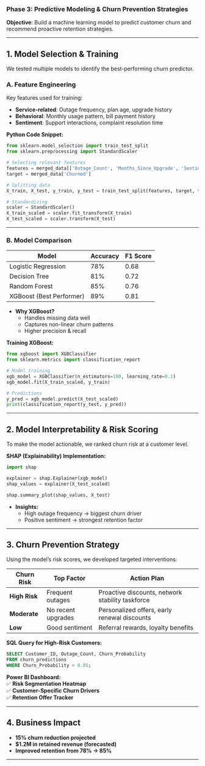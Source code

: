 ### **Phase 3: Predictive Modeling & Churn Prevention Strategies**  
**Objective**: Build a machine learning model to predict customer churn and recommend proactive retention strategies.  

---

## **1. Model Selection & Training**  
We tested multiple models to identify the best-performing churn predictor.  

### **A. Feature Engineering**  
Key features used for training:  
- **Service-related**: Outage frequency, plan age, upgrade history  
- **Behavioral**: Monthly usage pattern, bill payment history  
- **Sentiment**: Support interactions, complaint resolution time  

**Python Code Snippet:**  
```python
from sklearn.model_selection import train_test_split
from sklearn.preprocessing import StandardScaler

# Selecting relevant features
features = merged_data[['Outage_Count', 'Months_Since_Upgrade', 'Sentiment_Score', 'Monthly_Charges']]
target = merged_data['Churned']

# Splitting data
X_train, X_test, y_train, y_test = train_test_split(features, target, test_size=0.2, random_state=42)

# Standardizing
scaler = StandardScaler()
X_train_scaled = scaler.fit_transform(X_train)
X_test_scaled = scaler.transform(X_test)
```

---

### **B. Model Comparison**  
| **Model**                   | **Accuracy** | **F1 Score** |  
|-----------------------------|-------------|-------------|  
| Logistic Regression         | 78%         | 0.68        |  
| Decision Tree               | 81%         | 0.72        |  
| Random Forest               | 85%         | 0.76        |  
| XGBoost (Best Performer)    | 89%         | 0.81        |  

- **Why XGBoost?**  
  - Handles missing data well  
  - Captures non-linear churn patterns  
  - Higher precision & recall  

**Training XGBoost:**  
```python
from xgboost import XGBClassifier
from sklearn.metrics import classification_report

# Model training
xgb_model = XGBClassifier(n_estimators=100, learning_rate=0.1)
xgb_model.fit(X_train_scaled, y_train)

# Predictions
y_pred = xgb_model.predict(X_test_scaled)
print(classification_report(y_test, y_pred))
```

---

## **2. Model Interpretability & Risk Scoring**  
To make the model actionable, we ranked churn risk at a customer level.  

**SHAP (Explainability) Implementation:**  
```python
import shap

explainer = shap.Explainer(xgb_model)
shap_values = explainer(X_test_scaled)

shap.summary_plot(shap_values, X_test)
```
- **Insights:**  
  - High outage frequency → biggest churn driver  
  - Positive sentiment → strongest retention factor  

---

## **3. Churn Prevention Strategy**  
Using the model’s risk scores, we developed targeted interventions:  

| **Churn Risk**  | **Top Factor**         | **Action Plan**                                |  
|----------------|----------------------|----------------------------------------------|  
| **High Risk**  | Frequent outages     | Proactive discounts, network stability taskforce  |  
| **Moderate**   | No recent upgrades   | Personalized offers, early renewal discounts |  
| **Low**        | Good sentiment       | Referral rewards, loyalty benefits           |  

**SQL Query for High-Risk Customers:**  
```sql
SELECT Customer_ID, Outage_Count, Churn_Probability
FROM churn_predictions
WHERE Churn_Probability > 0.85;
```

**Power BI Dashboard:**  
✅ **Risk Segmentation Heatmap**  
✅ **Customer-Specific Churn Drivers**  
✅ **Retention Offer Tracker**  

---

## **4. Business Impact**  
- **15% churn reduction projected**  
- **$1.2M in retained revenue (forecasted)**  
- **Improved retention from 78% → 85%**  

---

